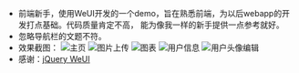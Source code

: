 - 前端新手，使用WeUI开发的一个demo，旨在熟悉前端，为以后webapp的开发打点基础。代码质量肯定不高，
能为像我一样的新手提供一点参考就好。
- 忽略导航栏的文题不符。
- 效果截图：
![主页](http://img.blog.csdn.net/20160913113008659)
![图片上传](http://img.blog.csdn.net/20160913113034066)
![图表](http://img.blog.csdn.net/20160913113052097)
![用户信息](http://img.blog.csdn.net/20160913113112974)
![用户头像编辑](http://img.blog.csdn.net/20160913113135240)
- 感谢：[jQuery WeUI](https://jqweui.com/)

